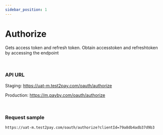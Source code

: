 ```yaml
---
sidebar_position: 1
---
```




# Authorize

Gets access token and refresh token. Obtain accesstoken and refreshtoken by accessing the endpoint

<br/>

### API URL

Staging: https://uat-m.test2pay.com/oauth/authorize

Production: https://m.payby.com/oauth/authorize

<br/>

### Request sample

```
https://uat-m.test2pay.com/oauth/authorize?clientId=79a8db4adb37d9b3
```











